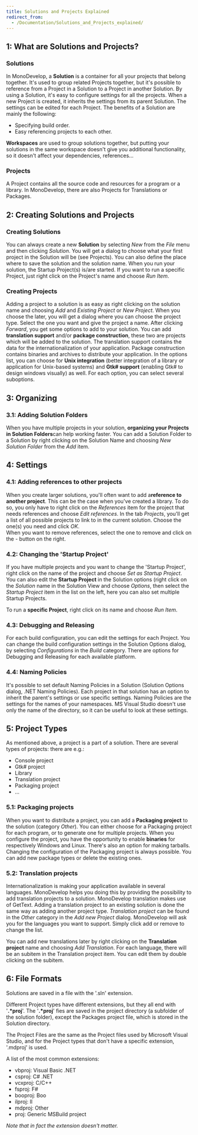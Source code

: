 ```yaml
---
title: Solutions and Projects Explained
redirect_from:
  - /Documentation/Solutions_and_Projects_explained/
---
```


1: What are Solutions and Projects?
-----------------------------------

### Solutions

In MonoDevelop, a **Solution** is a container for all your projects that belong together. It's used to group related Projects together, but it's possible to reference from a Project in a Solution to a Project in another Solution. By using a Solution, it's easy to configure settings for all the projects. When a new Project is created, it inherits the settings from its parent Solution. The settings can be edited for each Project. The benefits of a Solution are mainly the following:

-   Specifying build order.
-   Easy referencing projects to each other.

**Workspaces** are used to group solutions together, but putting your solutions in the same workspace doesn't give you additional functionality, so it doesn't affect your dependencies, references...

### Projects

A Project contains all the source code and resources for a program or a library. In MonoDevelop, there are also Projects for Translations or Packages.

2: Creating Solutions and Projects
----------------------------------

### Creating Solutions

You can always create a new **Solution** by selecting *New* from the *File* menu and then clicking *Solution*. You will get a dialog to choose what your first project in the Solution will be (see Projects). You can also define the place where to save the solution and the solution name. When you run your solution, the Startup Project(s) is/are started. If you want to run a specific Project, just right click on the Project's name and choose *Run Item*.

### Creating Projects

Adding a project to a solution is as easy as right clicking on the solution name and choosing *Add* and *Existing Project* or *New Project*. When you choose the later, you will get a dialog where you can choose the project type. Select the one you want and give the project a name. After clicking *Forward*, you get some options to add to your solution. You can add **translation support** and/or **package construction**, these two are projects which will be added to the solution. The translation support contains the data for the internationalization of your application. Package construction contains binaries and archives to distribute your application. In the options list, you can choose for **Unix integration** (better integration of a library or application for Unix-based systems) and **Gtk# support** (enabling Gtk# to design windows visually) as well. For each option, you can select several suboptions.

3: Organizing
-------------

### 3.1: Adding Solution Folders

When you have multiple projects in your solution, **organizing your Projects in Solution Folders**can help working faster. You can add a Solution Folder to a Solution by right clicking on the Solution Name and choosing *New Solution Folder* from the *Add* item.

4: Settings
-----------

### 4.1: Adding references to other projects

When you create larger solutions, you'll often want to add a**reference to another project**. This can be the case when you've created a library. To do so, you only have to right click on the *References* item for the project that needs references and choose *Edit references*. In the tab *Projects*, you'll get a list of all possible projects to link to in the current solution. Choose the one(s) you need and click *OK*.<br/>
 When you want to remove references, select the one to remove and click on the *-* button on the right.

### 4.2: Changing the 'Startup Project'

If you have multiple projects and you want to change the 'Startup Project', right click on the name of the project and choose *Set as Startup Project*. You can also edit the **Startup Project** in the Solution options (right click on the *Solution* name in the Solution View and choose *Options*, then select the *Startup Project* item in the list on the left, here you can also set multiple Startup Projects.

To run a **specific Project**, right click on its name and choose *Run Item*.

### 4.3: Debugging and Releasing

For each build configuration, you can edit the settings for each Project. You can change the build configuration settings in the Solution Options dialog, by selecting *Configurations* in the *Build* category. There are options for Debugging and Releasing for each available platform.

### 4.4: Naming Policies

It's possible to set default Naming Policies in a Solution (Solution Options dialog, .NET Naming Policies). Each project in that solution has an option to inherit the parent's settings or use specific settings. Naming Policies are the settings for the names of your namespaces. MS Visual Studio doesn't use only the name of the directory, so it can be useful to look at these settings.

5: Project Types
----------------

As mentioned above, a project is a part of a solution. There are several types of projects: there are e.g.:

-   Console project
-   Gtk# project
-   Library
-   Translation project
-   Packaging project
-   ...

### 5.1: Packaging projects

When you want to distribute a project, you can add a **Packaging project** to the solution (category *Other*). You can either choose for a Packaging project for each program, or to generate one for multiple projects. When you configure the project, you have the opportunity to enable **binaries** for respectively Windows and Linux. There's also an option for making tarballs. Changing the configuration of the Packaging project is always possible. You can add new package types or delete the existing ones.

### 5.2: Translation projects

Internationalization is making your application available in several languages. MonoDevelop helps you doing this by providing the possibility to add translation projects to a solution. MonoDevelop translation makes use of GetText. Adding a translation project to an existing solution is done the same way as adding another project type. *Translation project* can be found in the *Other* category in the *Add new Project* dialog. MonoDevelop will ask you for the languages you want to support. Simply click add or remove to change the list.

You can add new translations later by right clicking on the **Translation project** name and choosing *Add Translation*. For each language, there will be an subitem in the Translation project item. You can edit them by double clicking on the subitem.

6: File Formats
---------------

Solutions are saved in a file with the '.sln' extension.

Different Project types have different extensions, but they all end with '**.\*proj**'. The '**.\*proj**' fies are saved in the project directory (a subfolder of the solution folder), except the Packages project file, which is stored in the Solution directory.

The Project Files are the same as the Project files used by Microsoft Visual Studio, and for the Project types that don't have a specific extension, '.mdproj' is used.

A list of the most common extensions:

-   vbproj: Visual Basic .NET
-   csproj: C# .NET
-   vcxproj: C/C++
-   fsproj: F#
-   booproj: Boo
-   ilproj: Il
-   mdproj: Other
-   proj: Generic MSBuild project

*Note that in fact the extension doesn't matter.*
